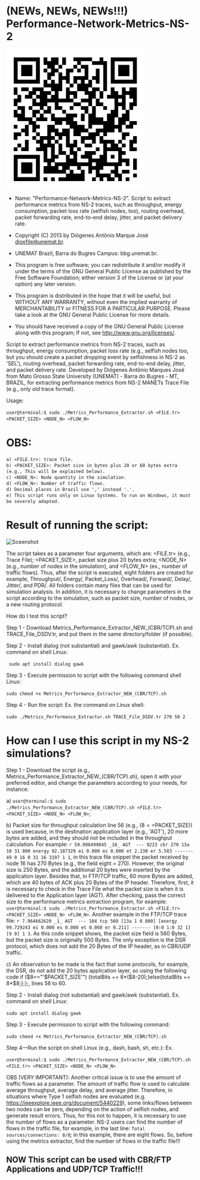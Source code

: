 # (NEWs, NEWs, NEWs!!!) Performance-Network-Metrics-NS-2
 ![alt text](https://github.com/dioxfile/Performance-Network-Metrics-NS-2/blob/master/metric.png)
  * Name: "Performance-Network-Metrics-NS-2". Script to extract performance metrics from NS-2 traces, such as throughput, energy consumption, packet loss rate (selfish nodes, too), routing overhead, packet forwarding rate, end-to-end delay, jitter, and packet delivery rate.                                           
  
  *   Copyright (C) 2013 by Diógenes Antônio Marque José dioxfile@unemat.br.                                            
  *   UNEMAT Brazil, Barra do Bugres Campus: bbg.unemat.br.                 
  *   This program is free software; you can redistribute it and/or modify it under the terms of the GNU General Public License as published by the Free Software Foundation; either version 3 of the License or (at your option) any later version.                               
 
  *   This program is distributed in the hope that it will be useful,  but WITHOUT ANY WARRANTY, without even the implied warranty of MERCHANTABILITY or FITNESS FOR A PARTICULAR PURPOSE.  Please take a look at the GNU General Public License for more details.                          
  
  *   You should have received a copy of the GNU General Public License along with this program; If not, see <http://www.gnu.org/licenses/>.

  Script to extract performance metrics from NS-2 traces, such as throughput, energy consumption, packet loss rate (e.g., selfish nodes too, but you should create a packet dropping event by selfishness in NS-2 as 'SEL'), routing overhead, packet forwarding rate, end-to-end delay, jitter, and packet delivery rate.
  Developed by Diógenes Antônio Marques José from Mato Grosso State University (UNEMAT) - Barra do Bugres - MT, BRAZIL, for extracting performance metrics from NS-2 MANETs Trace File (e.g., only old trace format).

Usage: 

```user@terminal:$ sudo ./Metrics_Performance_Extractor.sh <FILE.tr> <PACKET_SIZE> <NODE_N> <FLOW_N>```
# OBS: 
    a) <FILE.tr>: trace file.
    b) <PACKET_SIZE>: Packet size in bytes plus 20 or 60 bytes extra (e.g., This will be explained below).
    c) <NODE_N>: Node quantity in the simulation.
    d) <FLOW_N>: Number of traffic flows.
    d) Decimal places in Brazil use ',' instead '.'. 
    e) This script runs only on Linux Systems. To run on Windows, it must be severely adapted.
# Result of running the script:
![Sceenshot](MPE.png)
  
  The script takes as a parameter four arguments, which are: <FILE.tr> (e.g., Trace File); <PACKET_SIZE>, packet size plus 20 bytes extra; <NODE_N> (e.g., number of nodes in the simulation), and <FLOW_N> (ex., number of traffic flows). Thus, after the script is executed, eight folders are created for example, Throughput/, Energy/, Packet_Loss/, Overhead/, Forward/, Delay/, Jitter/, and PDR/. All folders contain many files that can be used for simulation analysis. In addition, it is necessary to change parameters in the script according to the simulation, such as packet size, number of nodes, or a new routing protocol.
  
 How do I test this script?
 
 Step 1 - Download Metrics_Performance_Extractor_NEW_(CBR/TCP).sh and TRACE_File_DSDV.tr, and put them in the same directory/folder (if possible).
 
 Step 2 - Install dialog (not substantial) and gawk/awk (substantial). Ex. command on shell Linux:
 
 ``` sudo apt install dialog gawk```
 
 Step 3 - Execute permission to script with the following command shell Linux: 
 
  ```sudo chmod +x Metrics_Performance_Extractor_NEW_(CBR/TCP).sh```
 
 Step 4 - Run the script: Ex. the command on Linux shell:
 
 ```sudo ./Metrics_Performance_Extractor.sh TRACE_File_DSDV.tr 270 50 2```
 
 
# How can I use this script in my NS-2 simulations?

Step 1 - Download the script (e.g., Metrics_Performance_Extractor_NEW_(CBR/TCP).sh), open it with your preferred editor, and change the parameters according to your needs, for instance: 
 
 a) ```user@terminal:$ sudo ./Metrics_Performance_Extractor_NEW_(CBR/TCP).sh <FILE.tr> <PACKET_SIZE> <NODE_N> <FLOW_N>```;
 
 b) Packet size for throughput calculation line 56 (e.g., ($8==$PACKET_SIZE)) is used because, in the destination application layer (e.g., 'AGT'), 20 more bytes are added, and they should not be included in the throughput calculation. For example: ```r 59.996499045 _16_ AGT  --- 9223 cbr 270 13a 10 31 800 energy 92.187329 ei 0.000 es 0.000 et 2.230 er 5.583 ------- 49 0 16 0 31 16 3197 1 1```, in this trace file snippet the packet received by node 16 has 270 Bytes (e.g., the field eight = 270). However, the original size is 250 Bytes, and the additional 20 bytes were inserted by the application layer. Besides that, in FTP/TCP traffic, 60 more Bytes are added, which are 40 bytes of ACK plus 20 Bytes of the IP header. Therefore, first, it is necessary to check in the Trace File what the packet size is when it is delivered to the Application layer (AGT). After checking, pass the correct size to the performance metrics extraction program, for example: ```user@terminal:$ sudo ./Metrics_Performance_Extractor.sh <FILE.tr> <PACKET_SIZE> <NODE_N> <FLOW_N>```. Another example in the FTP/TCP trace file: ```r 7.964662620 _1_ AGT  --- 104 tcp 560 [13a 1 0 800] [energy 99.729243 ei 0.000 es 0.000 et 0.060 er 0.211] ------- [0:0 1:0 32 1] [9 0] 1 3```. As this code snippet shows, the packet size field is 560 Bytes, but the packet size is originally 500 Bytes. The only exception is the DSR protocol, which does not add the 20 Bytes of the IP header, as in CBR/UDP traffic.
 
 c) An observation to be made is the fact that some protocols, for example, the DSR, do not add the 20 bytes application layer, so using the following code if ($8=="'$PACKET_SIZE'") {totalBits += 8*($8-20);}else{totalBits += 8*$8;};};, lines 56 to 60.

Step 2 - Install dialog (not substantial) and gawk/awk (substantial). Ex. command on shell Linux:

```sudo apt install dialog gawk```
 
Step 3 - Execute permission to script with the following command: 

```sudo chmod +x Metrics_Performance_Extractor_NEW_(CBR/TCP).sh```
 
Step 4—Run the script on shell Linux (e.g., dash, bash, sh, etc.): Ex. 

```user@terminal:$ sudo ./Metrics_Performance_Extractor_NEW_(CBR/TCP).sh <FILE.tr> <PACKET_SIZE> <NODE_N> <FLOW_N>```

OBS (VERY IMPORTANT): Another critical issue is to use the amount of traffic flows as a parameter. The amount of traffic flow is used to calculate average throughput, average delay, and average jitter. Therefore, in situations where Type 1 selfish nodes are evaluated (e.g. https://ieeexplore.ieee.org/document/5440229), some links/flows between two nodes can be zero, depending on the action of selfish nodes, and generate result errors. Thus, for this not to happen, it is necessary to use the number of flows as a parameter. NS-2 users can find the number of flows in the traffic file, for example, in the last line: ```Total sources/connections: 8/8```; in this example, there are eight flows. So, before using the metrics extractor, find the number of flows in the traffic file!!!
 

## NOW This script can be used with CBR/FTP Applications and UDP/TCP Traffic!!!
  
